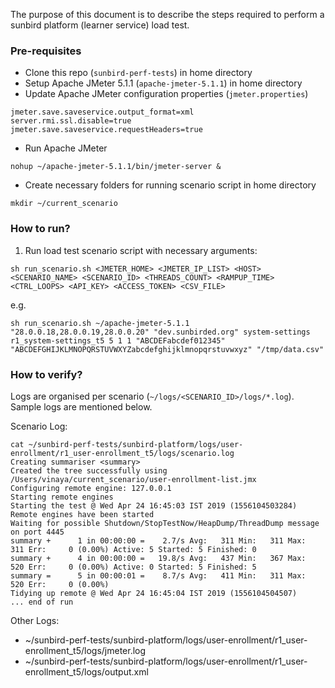 The purpose of this document is to describe the steps required to perform a sunbird platform (learner service) load test.

### Pre-requisites
* Clone this repo (`sunbird-perf-tests`) in home directory
* Setup Apache JMeter 5.1.1 (`apache-jmeter-5.1.1`) in home directory
* Update Apache JMeter configuration properties (`jmeter.properties`)

```
jmeter.save.saveservice.output_format=xml
server.rmi.ssl.disable=true
jmeter.save.saveservice.requestHeaders=true
```
* Run Apache JMeter
```
nohup ~/apache-jmeter-5.1.1/bin/jmeter-server &
```
* Create necessary folders for running scenario script in home directory
```
mkdir ~/current_scenario
```

### How to run?

1. Run load test scenario script with necessary arguments:

```
sh run_scenario.sh <JMETER_HOME> <JMETER_IP_LIST> <HOST> <SCENARIO_NAME> <SCENARIO_ID> <THREADS_COUNT> <RAMPUP_TIME> <CTRL_LOOPS> <API_KEY> <ACCESS_TOKEN> <CSV_FILE>
```

e.g.

```
sh run_scenario.sh ~/apache-jmeter-5.1.1 "28.0.0.18,28.0.0.19,28.0.0.20" "dev.sunbirded.org" system-settings r1_system-settings_t5 5 1 1 "ABCDEFabcdef012345" "ABCDEFGHIJKLMNOPQRSTUVWXYZabcdefghijklmnopqrstuvwxyz" "/tmp/data.csv"
```

### How to verify?

Logs are organised per scenario (`~/logs/<SCENARIO_ID>/logs/*.log`). Sample logs are mentioned below.

Scenario Log:
```
cat ~/sunbird-perf-tests/sunbird-platform/logs/user-enrollment/r1_user-enrollment_t5/logs/scenario.log 
Creating summariser <summary>
Created the tree successfully using /Users/vinaya/current_scenario/user-enrollment-list.jmx
Configuring remote engine: 127.0.0.1
Starting remote engines
Starting the test @ Wed Apr 24 16:45:03 IST 2019 (1556104503284)
Remote engines have been started
Waiting for possible Shutdown/StopTestNow/HeapDump/ThreadDump message on port 4445
summary +      1 in 00:00:00 =    2.7/s Avg:   311 Min:   311 Max:   311 Err:     0 (0.00%) Active: 5 Started: 5 Finished: 0
summary +      4 in 00:00:00 =   19.8/s Avg:   437 Min:   367 Max:   520 Err:     0 (0.00%) Active: 0 Started: 5 Finished: 5
summary =      5 in 00:00:01 =    8.7/s Avg:   411 Min:   311 Max:   520 Err:     0 (0.00%)
Tidying up remote @ Wed Apr 24 16:45:04 IST 2019 (1556104504507)
... end of run
```

Other Logs:
* ~/sunbird-perf-tests/sunbird-platform/logs/user-enrollment/r1_user-enrollment_t5/logs/jmeter.log
* ~/sunbird-perf-tests/sunbird-platform/logs/user-enrollment/r1_user-enrollment_t5/logs/output.xml


